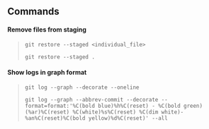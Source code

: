 ## Commands

#### Remove files from staging 
>`git restore --staged <individual_file>`
>
>`git restore --staged .`

#### Show logs in graph format
>`git log --graph --decorate --oneline`
>
>`git log --graph --abbrev-commit --decorate --format=format:'%C(bold blue)%h%C(reset) - %C(bold green)(%ar)%C(reset) %C(white)%s%C(reset) %C(dim white)- %an%C(reset)%C(bold yellow)%d%C(reset)' --all`
